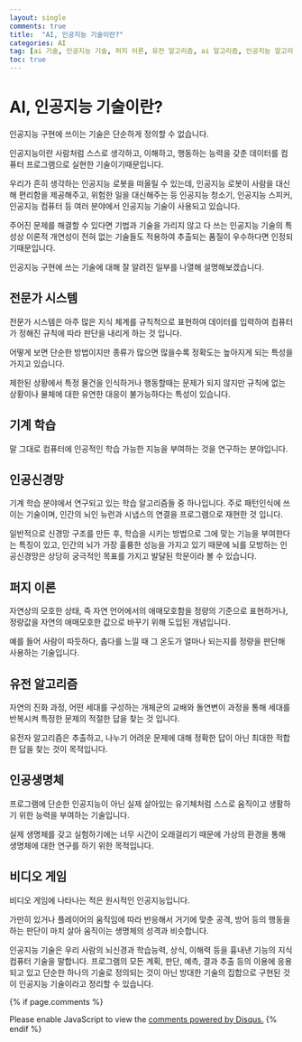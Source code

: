 ```yaml
---
layout: single
comments: true
title:  "AI, 인공지능 기술이란?"
categories: AI
tag: [ai 기술, 인공지능 기술, 퍼지 이론, 유전 알고리즘, ai 알고리즘, 인공지능 알고리즘, 인공지능 기술 종류]
toc: true
---
```






# AI, 인공지능 기술이란?

인공지능 구현에 쓰이는 기술은 단순하게 정의할 수 없습니다.

인공지능이란 사람처럼 스스로 생각하고, 이해하고, 행동하는 능력을 갖춘 데이터를 컴퓨터 프로그램으로 실현한 기술이기때문입니다.

우리가 흔히 생각하는 인공지능 로봇을 떠올릴 수 있는데, 인공지능 로봇이 사람을 대신해 편리함을 제공해주고, 위험한 일을 대신해주는 등 인공지능 청소기, 인공지능 스피커, 인공지능 컴퓨터 등 여러 분야에서 인공지능 기술이 사용되고 있습니다.

주어진 문제를 해결할 수 있다면 기법과 기술을 가리지 않고 다 쓰는 인공지능 기술의 특성상 이론적 개연성이 전혀 없는 기술들도 적용하여 추출되는 품질이 우수하다면 인정되기때문입니다.

인공지능 구현에 쓰는 기술에 대해 잘 알려진 일부를 나열해 설명해보겠습니다.


## 전문가 시스템

전문가 시스템은 아주 많은 지식 체계를 규칙적으로 표현하여 데이터를 입력하여 컴퓨터가 정해진 규칙에 따라 판단을 내리게 하는 것 입니다.

어떻게 보면 단순한 방법이지만 종류가 많으면 많을수록 정확도는 높아지게 되는 특성을 가지고 있습니다.

제한된 상황에서 특정 물건을 인식하거나 행동할때는 문제가 되지 않지만 규칙에 없는 상황이나 물체에 대한 유연한 대응이 불가능하다는 특성이 있습니다.


## 기계 학습

말 그대로 컴퓨터에 인공적인 학습 가능한 지능을 부여하는 것을 연구하는 분야입니다.


## 인공신경망

기계 학습 분야에서 연구되고 있는 학습 알고리즘들 중 하나입니다. 주로 패턴인식에 쓰이는 기술이며, 인간의 뇌인 뉴런과 시냅스의 연결을 프로그램으로 재현한 것 입니다.

일반적으로 신경망 구조를 만든 후, 학습을 시키는 방법으로 그에 맞는 기능을 부여한다는 특징이 있고, 인간의 뇌가 가장 훌륭한 성능을 가지고 있기 때문에 뇌를 모방하는 인공신경망은 상당히 궁극적인 목표를 가지고 발달된 학문이라 볼 수 있습니다.


## 퍼지 이론

자연상의 모호한 상태, 즉 자연 언어에서의 애매모호함을 정량의 기준으로 표현하거나, 정량값을 자연의 애매모호한 값으로 바꾸기 위해 도입된 개념입니다.

예를 들어 사람이 따듯하다, 춥다를 느낄 때 그 온도가 얼마나 되는지를 정량을 판단해 사용하는 기술입니다.


## 유전 알고리즘

자연의 진화 과정, 어떤 세대를 구성하는 개체군의 교배와 돌연변이 과정을 통해 세대를 반복시켜 특정한 문제의 적절한 답을 찾는 것 입니다.

유전자 알고리즘은 추출하고, 나누기 어려운 문제에 대해 정확한 답이 아닌 최대한 적합한 답을 찾는 것이 목적입니다.


## 인공생명체

프로그램에 단순한 인공지능이 아닌 실제 살아있는 유기체처럼 스스로 움직이고 생활하기 위한 능력을 부여하는 기술입니다.

실제 생명체를 갖고 실험하기에는 너무 시간이 오래걸리기 때문에 가상의 환경을 통해 생명체에 대한 연구를 하기 위한 목적입니다.


## 비디오 게임

비디오 게임에 나타나는 적은 원시적인 인공지능입니다.

가만히 있거나 플레이어의 움직임에 따라 반응해서 거기에 맞춘 공격, 방어 등의 행동을 하는 판단이 마치 살아 움직이는 생명체의 성격과 비슷합니다.


인공지능 기술은 우리 사람의 뇌신경과 학습능력, 상식, 이해력 등을 흉내낸 기능의 지식 컴퓨터 기술을 말합니다. 프로그램의 모든 계획, 판단, 예측, 결과 추출 등의 이용에 응용되고 있고 단순한 하나의 기술로 정의되는 것이 아닌 방대한 기술의 집합으로 구현된 것이 인공지능 기술이라고 정리할 수 있습니다.



{% if page.comments %}
<div id="disqus_thread"></div>
<script>
    /**
    *  RECOMMENDED CONFIGURATION VARIABLES: EDIT AND UNCOMMENT THE SECTION BELOW TO INSERT DYNAMIC VALUES FROM YOUR PLATFORM OR CMS.
    *  LEARN WHY DEFINING THESE VARIABLES IS IMPORTANT: https://disqus.com/admin/universalcode/#configuration-variables    */
    
    var disqus_config = function () {
    this.page.url = "{{ page.url | absolute_url }};";  // Replace PAGE_URL with your page's canonical URL variable
    this.page.identifier = "{{ page.id }}";; // Replace PAGE_IDENTIFIER with your page's unique identifier variable
    };
    
    (function() { // DON'T EDIT BELOW THIS LINE
    var d = document, s = d.createElement('script');
    s.src = 'https://alphafaceblog.disqus.com/embed.js';
    s.setAttribute('data-timestamp', +new Date());
    (d.head || d.body).appendChild(s);
    })();
</script>
<noscript>Please enable JavaScript to view the <a href="https://disqus.com/?ref_noscript">comments powered by Disqus.</a></noscript>
{% endif %}